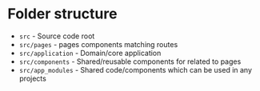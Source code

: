 # Folder structure

- `src` - Source code root
- `src/pages` - pages components matching routes
- `src/application` - Domain/core application
- `src/components` - Shared/reusable components for related to pages
- `src/app_modules` - Shared code/components which can be used in any projects
